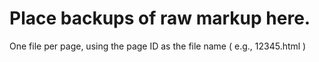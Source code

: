 # Place backups of raw markup here.

One file per page, using the page ID as the file name ( e.g., 12345.html )
